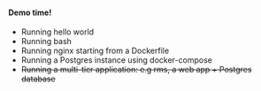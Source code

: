#### Demo time!

* Running hello world
* Running bash
* Running nginx starting from a Dockerfile
* Running a Postgres instance using docker-compose
* ~~Running a multi-tier application: e.g rms, a web app + Postgres database~~